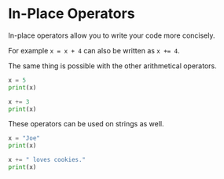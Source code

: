 # In-Place Operators

In-place operators allow you to write your code more concisely.

For example `x = x + 4` can also be written as `x += 4`.

The same thing is possible with the other arithmetical operators.

```python
x = 5
print(x)

x += 3
print(x)
```

These operators can be used on strings as well.

```python
x = "Joe"
print(x)

x += " loves cookies."
print(x)
```

